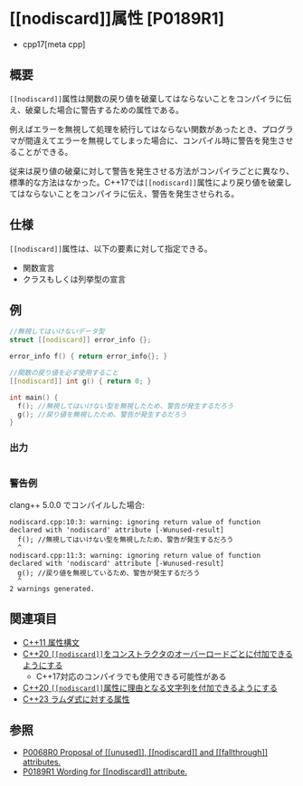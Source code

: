 # [[nodiscard]]属性 [P0189R1]
* cpp17[meta cpp]

## 概要

`[[nodiscard]]`属性は関数の戻り値を破棄してはならないことをコンパイラに伝え、破棄した場合に警告するための属性である。

例えばエラーを無視して処理を続行してはならない関数があったとき、プログラマが間違えてエラーを無視してしまった場合に、コンパイル時に警告を発生させることができる。

従来は戻り値の破棄に対して警告を発生させる方法がコンパイラごとに異なり、標準的な方法はなかった。C++17では`[[nodiscard]]`属性により戻り値を破棄してはならないことをコンパイラに伝え、警告を発生させられる。

## 仕様

`[[nodiscard]]`属性は、以下の要素に対して指定できる。

* 関数宣言
* クラスもしくは列挙型の宣言

## 例
```cpp example
//無視してはいけないデータ型
struct [[nodiscard]] error_info {};

error_info f() { return error_info{}; }

//関数の戻り値を必ず使用すること
[[nodiscard]] int g() { return 0; }

int main() {
  f(); //無視してはいけない型を無視したため、警告が発生するだろう
  g(); //戻り値を無視したため、警告が発生するだろう
}
```

### 出力
```
```

### 警告例
clang++ 5.0.0 でコンパイルした場合:
```
nodiscard.cpp:10:3: warning: ignoring return value of function declared with 'nodiscard' attribute [-Wunused-result]
  f(); //無視してはいけない型を無視したため、警告が発生するだろう
  ^
nodiscard.cpp:11:3: warning: ignoring return value of function declared with 'nodiscard' attribute [-Wunused-result]
  g(); //戻り値を無視しているため、警告が発生するだろう
  ^
2 warnings generated.
```

## 関連項目
- [C++11 属性構文](/lang/cpp11/attributes.md)
- [C++20 `[[nodiscard]]`をコンストラクタのオーバーロードごとに付加できるようにする](/lang/cpp20/nodiscard_for_constructors.md)
    - C++17対応のコンパイラでも使用できる可能性がある
- [C++20 `[[nodiscard]]`属性に理由となる文字列を付加できるようにする](/lang/cpp20/nodiscard_should_have_a_reason.md)
- [C++23 ラムダ式に対する属性](/lang/cpp23/attributes_on_lambda_expressions.md)


## 参照
- [P0068R0 Proposal of &#91;&#91;unused&#93;&#93;, &#91;&#91;nodiscard&#93;&#93; and &#91;&#91;fallthrough&#93;&#93; attributes.](http://www.open-std.org/jtc1/sc22/wg21/docs/papers/2015/p0068r0.pdf)
- [P0189R1 Wording for [[nodiscard]] attribute.](http://www.open-std.org/jtc1/sc22/wg21/docs/papers/2016/p0189r1.pdf)
